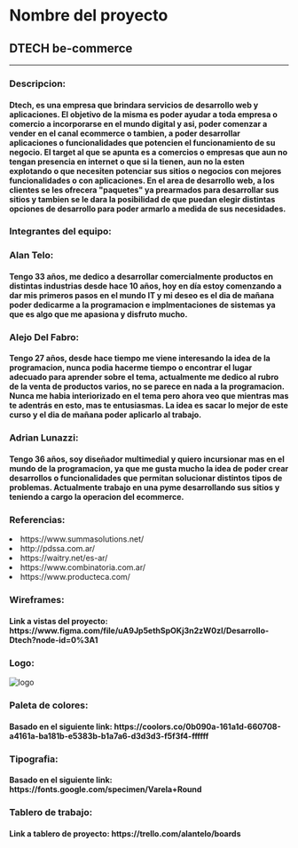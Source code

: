 # Nombre del proyecto 

## DTECH be-commerce

___
 
### Descripcion:

  

<h4> Dtech, es una empresa que brindara servicios de desarrollo web y aplicaciones.
El objetivo de la misma es poder ayudar a toda  empresa o comercio a incorporarse en el mundo digital y asi, poder comenzar a vender en el canal ecommerce o tambien, a poder desarrollar aplicaciones o funcionalidades que potencien el funcionamiento de su negocio.
El target al que se apunta es a comercios o empresas que aun no tengan presencia en internet o que si la tienen, aun no la esten explotando o que necesiten potenciar sus sitios o negocios con mejores funcionalidades o con aplicaciones.
En el area de desarrollo web, a los clientes se les ofrecera "paquetes" ya prearmados para desarrollar sus sitios y tambien se le dara la posibilidad de que puedan elegir distintas opciones de desarrollo para poder armarlo a medida de sus necesidades. </h4>

### Integrantes del equipo:

<h3>Alan Telo:</h3> <h4> Tengo 33 años, me dedico a desarrollar comercialmente productos en distintas industrias desde hace 10 años, hoy en día estoy comenzando a dar mis primeros pasos en el mundo IT y mi deseo es el dia de mañana poder dedicarme a la programacion e implmentaciones de sistemas ya que es algo que me apasiona y disfruto mucho. </h4>  

<h3> Alejo Del Fabro:</h3> <h4>Tengo 27 años, desde hace tiempo me viene interesando la idea de la programacion, nunca podia hacerme tiempo o encontrar el lugar adecuado para aprender sobre el tema, actualmente me dedico al rubro de la venta de productos varios, no se parece en nada a la programacion. Nunca me habia interiorizado en el tema pero ahora veo que mientras mas te adentrás en esto, mas te entusiasmas. La idea es sacar lo mejor de este curso y el dia de mañana poder aplicarlo al trabajo.</h4>

<h3>Adrian Lunazzi: </h3> <h4>Tengo 36 años, soy diseñador multimedial y quiero incursionar mas en el mundo de la programacion, ya que me gusta mucho la idea de poder crear
desarrollos o funcionalidades que permitan solucionar distintos tipos de problemas. Actualmente trabajo en una pyme desarrollando sus sitios y teniendo a cargo
la operacion del ecommerce.</h4>

### Referencias:

<up>
  <li>https://www.summasolutions.net/</li>
  <li>http://pdssa.com.ar/</li>
  <li>https://waitry.net/es-ar/</li>
  <li>https://www.combinatoria.com.ar/</li>
  <li>https://www.producteca.com/</li>
<up>

### Wireframes:
<h4>Link a vistas del proyecto: https://www.figma.com/file/uA9Jp5ethSpOKj3n2zW0zI/Desarrollo-Dtech?node-id=0%3A1 </h4>

### Logo:
![logo](https://user-images.githubusercontent.com/68731390/106095608-d2ddf800-6112-11eb-98a5-6de2c3f44e7d.png)

### Paleta de colores:
<h4>Basado en el siguiente link: https://coolors.co/0b090a-161a1d-660708-a4161a-ba181b-e5383b-b1a7a6-d3d3d3-f5f3f4-ffffff </h4>

### Tipografia:
<h4>Basado en el siguiente link: https://fonts.google.com/specimen/Varela+Round </h4>

### Tablero de trabajo:
<h4> Link a tablero de proyecto: https://trello.com/alantelo/boards </h4>


